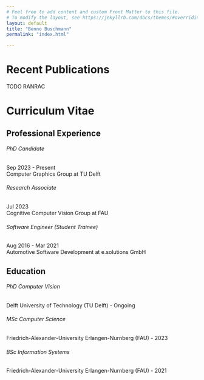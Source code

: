 ```yaml
---
# Feel free to add content and custom Front Matter to this file.
# To modify the layout, see https://jekyllrb.com/docs/themes/#overriding-theme-defaults
layout: default
title: "Benno Buschmann"
permalink: "index.html"

---
```

<h1>Recent Publications</h1>
TODO RANRAC


<h1>Curriculum Vitae</h1>
<h2>Professional Experience</h2>
<section>
<h6>PhD Candidate</h3>
Sep 2023 - Present<br>
Computer Graphics Group at TU Delft
</section>

<section>
<h6>Research Associate</h3>
Jul 2023<br>
Cognitive Computer Vision Group at FAU
</section>

<section>
<h6>Software Engineer (Student Trainee)</h3>
Aug 2016 - Mar 2021<br>
Automotive Software Development at e.solutions GmbH
</section>

<h2>Education</h2>
<section>
<h6>PhD Computer Vision</h3>
Delft University of Technology (TU Delft) - Ongoing
</section>

<section>
<h6>MSc Computer Science</h3>
Friedrich-Alexander-University Erlangen-Nurnberg (FAU) - 2023
</section>

<section>
<h6>BSc Information Systems</h3>
Friedrich-Alexander-University Erlangen-Nurnberg (FAU) - 2021
</section>


